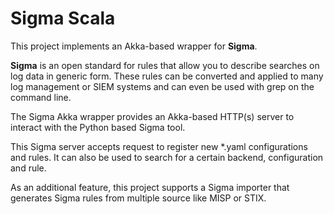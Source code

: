 
# Sigma Scala

This project implements an Akka-based wrapper for **Sigma**.

**Sigma** is an open standard for rules that allow you to describe searches on log data in generic form. 
These rules can be converted and applied to many log management or SIEM systems and can even be used with 
grep on the command line.

The Sigma Akka wrapper provides an Akka-based HTTP(s) server to interact with the Python based Sigma tool.

This Sigma server accepts request to register new *.yaml configurations and rules. It can also be used to
search for a certain backend, configuration and rule.

As an additional feature, this project supports a Sigma importer that generates Sigma rules from multiple
source like MISP or STIX.
